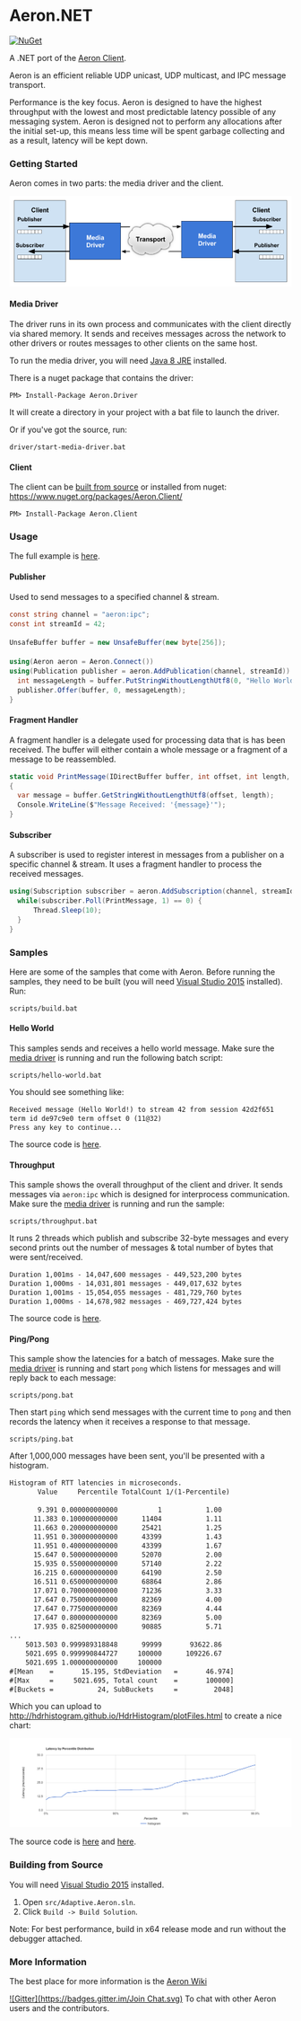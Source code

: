 # Aeron.NET
[![NuGet](https://img.shields.io/nuget/v/Aeron.Client.svg?maxAge=2592000)](https://www.nuget.org/packages/Aeron.Client/)

A .NET port of the [Aeron Client](https://github.com/real-logic/Aeron).

Aeron is an efficient reliable UDP unicast, UDP multicast, and IPC message transport.

Performance is the key focus. Aeron is designed to have the highest throughput with the lowest and most predictable latency possible of any messaging system. 
Aeron is designed not to perform any allocations after the initial set-up, this means less time will be spent garbage collecting and as a result, latency will be kept down.

### Getting Started
Aeron comes in two parts: the media driver and the client.

![Architecture Overview](images/Overview.png?raw=true "Overview")

#### Media Driver
The driver runs in its own process and communicates with the client directly via shared memory. It sends and receives messages across the network to other drivers or routes messages to other clients on the same host.

To run the media driver, you will need [Java 8 JRE](http://www.oracle.com/technetwork/java/javase/downloads/jre8-downloads-2133155.html) installed. 

There is a nuget package that contains the driver:

    PM> Install-Package Aeron.Driver

It will create a directory in your project with a bat file to launch the driver.

Or if you've got the source, run:

    driver/start-media-driver.bat

#### Client  
The client can be [built from source](#building-from-source) or installed from nuget:
https://www.nuget.org/packages/Aeron.Client/

    PM> Install-Package Aeron.Client

### Usage
The full example is [here](src/Samples/Adaptive.Aeron.Samples.HelloWorld/HelloWorld.cs).

#### Publisher
Used to send messages to a specified channel & stream.
```csharp
const string channel = "aeron:ipc";
const int streamId = 42;

UnsafeBuffer buffer = new UnsafeBuffer(new byte[256]);

using(Aeron aeron = Aeron.Connect())
using(Publication publisher = aeron.AddPublication(channel, streamId)) {
  int messageLength = buffer.PutStringWithoutLengthUtf8(0, "Hello World!");
  publisher.Offer(buffer, 0, messageLength);
}
```
#### Fragment Handler
A fragment handler is a delegate used for processing data that is has been received. The buffer will either contain a whole message or a fragment of a message to be reassembled.
```csharp
static void PrintMessage(IDirectBuffer buffer, int offset, int length, Header header)
{
  var message = buffer.GetStringWithoutLengthUtf8(offset, length);
  Console.WriteLine($"Message Received: '{message}'");
}
```

#### Subscriber
A subscriber is used to register interest in messages from a publisher on a specific channel & stream. It uses a fragment handler to process the received messages.
```csharp
using(Subscription subscriber = aeron.AddSubscription(channel, streamId)) {
  while(subscriber.Poll(PrintMessage, 1) == 0) {  
      Thread.Sleep(10);
  }
}
```

### Samples
Here are some of the samples that come with Aeron.
Before running the samples, they need to be built (you will need [Visual Studio 2015](https://www.visualstudio.com/en-us/downloads/download-visual-studio-vs.aspx) installed). Run:

    scripts/build.bat

#### Hello World
This samples sends and receives a hello world message. Make sure the [media driver](#media-driver) is running and run the following batch script:

    scripts/hello-world.bat
    
You should see something like:

```
Received message (Hello World!) to stream 42 from session 42d2f651 term id de97c9e0 term offset 0 (11@32)
Press any key to continue...
```

The source code is [here](src/Samples/Adaptive.Aeron.Samples.HelloWorld/HelloWorld.cs).

#### Throughput
This sample shows the overall throughput of the client and driver. It sends messages via `aeron:ipc` which is designed for interprocess communication. Make sure the [media driver](#media-driver) is running and run the sample:

    scripts/throughput.bat

It runs 2 threads which publish and subscribe 32-byte messages and every second prints out the number of messages & total number of bytes that were sent/received.
        
```
Duration 1,001ms - 14,047,600 messages - 449,523,200 bytes
Duration 1,000ms - 14,031,801 messages - 449,017,632 bytes
Duration 1,001ms - 15,054,055 messages - 481,729,760 bytes
Duration 1,000ms - 14,678,982 messages - 469,727,424 bytes
```

The source code is [here](src/Samples/Adaptive.Aeron.Samples.IpcThroughput/IpcThroughput.cs).
    
#### Ping/Pong
This sample show the latencies for a batch of messages.  Make sure the [media driver](#media-driver) is running and start `pong` which listens for messages and will reply back to each message:

    scripts/pong.bat
    
Then start `ping` which send messages with the current time to `pong` and then records the latency when it receives a response to that message.

    scripts/ping.bat
    
After 1,000,000 messages have been sent, you'll be presented with a histogram.

```
Histogram of RTT latencies in microseconds.
       Value     Percentile TotalCount 1/(1-Percentile)

       9.391 0.000000000000          1           1.00
      11.383 0.100000000000      11404           1.11
      11.663 0.200000000000      25421           1.25
      11.951 0.300000000000      43399           1.43
      11.951 0.400000000000      43399           1.67
      15.647 0.500000000000      52070           2.00
      15.935 0.550000000000      57140           2.22
      16.215 0.600000000000      64190           2.50
      16.511 0.650000000000      68864           2.86
      17.071 0.700000000000      71236           3.33
      17.647 0.750000000000      82369           4.00
      17.647 0.775000000000      82369           4.44
      17.647 0.800000000000      82369           5.00
      17.935 0.825000000000      90885           5.71
...
    5013.503 0.999989318848      99999       93622.86
    5021.695 0.999990844727     100000      109226.67
    5021.695 1.000000000000     100000
#[Mean    =       15.195, StdDeviation   =       46.974]
#[Max     =     5021.695, Total count    =       100000]
#[Buckets =           24, SubBuckets     =         2048]
```

Which you can upload to http://hdrhistogram.github.io/HdrHistogram/plotFiles.html to create a nice chart:

![Latency Histogram](images/Histogram.png?raw=true "Latency Histogram")

The source code is [here](src/Samples/Adaptive.Aeron.Samples.Ping/Ping.cs) and [here](src/Samples/Adaptive.Aeron.Samples.Pong/Pong.cs).

### Building from Source
You will need [Visual Studio 2015](https://www.visualstudio.com/en-us/downloads/download-visual-studio-vs.aspx) installed. 

1. Open `src/Adaptive.Aeron.sln`. 
2. Click `Build -> Build Solution`.

Note: For best performance, build in x64 release mode and run without the debugger attached.

### More Information
The best place for more information is the [Aeron Wiki](https://github.com/real-logic/Aeron/wiki)

[![Gitter](https://badges.gitter.im/Join Chat.svg)](https://gitter.im/real-logic/Aeron?utm_source=badge&utm_medium=badge&utm_campaign=pr-badge&utm_content=badge) To chat with other Aeron users and the contributors.
